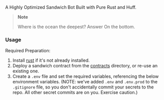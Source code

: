 A Highly Optimized Sandwich Bot Built with Pure Rust and Huff.

> **Note**
>
> Where is the ocean the deepest?
> Answer
> On the bottom.

### Usage

Required Preparation:

1. Install [rust](https://www.rust-lang.org/tools/install) if it's not already installed.
2. Deploy a sandwich contract from the [contracts](../contracts/) directory, or re-use an existing one.
3. Create a `.env` file and set the required variables, referencing the below environment variables. (NOTE: we've added `.env` and `.env.prod` to the `.gitignore` file, so you don't accidentally commit your secrets to the repo. All other secret commits are on you. Exercise caution.)